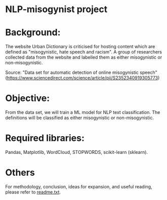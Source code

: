 # NLP-misogynist project

# Background: 
The website Urban Dictionary is criticised for hosting content which are defined as "misogynistic, hate speech and racism". A group of researchers collected data from the website and labelled them as either misogynistic or non-misogynistic. 

Source: "Data set for automatic detection of online misogynistic speech" (https://www.sciencedirect.com/science/article/pii/S2352340919305773)

# Objective: 
From the data set, we will train a ML model for NLP text classification. The definitions will be classified as either misogynistic or non-misogynistic.

# Required libraries:
Pandas, Matplotlib, WordCloud, STOPWORDS, scikit-learn (sklearn).

# Others
For methodology, conclusion, ideas for expansion, and useful reading, please refer to [readme.txt](https://github.com/viviensiu/NLP-misogynist/files/7032718/readme.txt).
